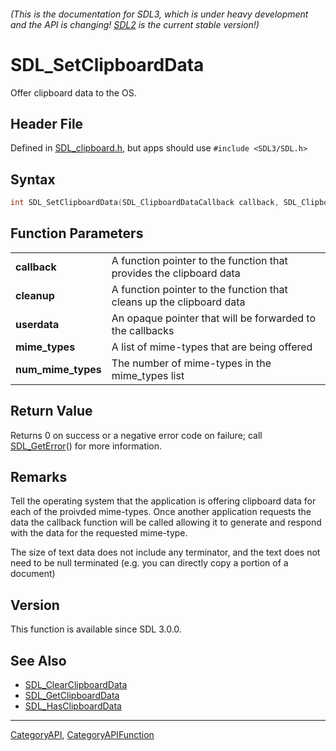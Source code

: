 ###### (This is the documentation for SDL3, which is under heavy development and the API is changing! [SDL2](https://wiki.libsdl.org/SDL2/) is the current stable version!)
# SDL_SetClipboardData

Offer clipboard data to the OS.

## Header File

Defined in [SDL_clipboard.h](https://github.com/libsdl-org/SDL/blob/main/include/SDL3/SDL_clipboard.h), but apps should use `#include <SDL3/SDL.h>`

## Syntax

```c
int SDL_SetClipboardData(SDL_ClipboardDataCallback callback, SDL_ClipboardCleanupCallback cleanup, void *userdata, const char **mime_types, size_t num_mime_types);

```

## Function Parameters

|                        |                                                                      |
| ---------------------- | -------------------------------------------------------------------- |
| **callback**           | A function pointer to the function that provides the clipboard data  |
| **cleanup**            | A function pointer to the function that cleans up the clipboard data |
| **userdata**           | An opaque pointer that will be forwarded to the callbacks            |
| **mime_types**         | A list of mime-types that are being offered                          |
| **num_mime_types**     | The number of mime-types in the mime_types list                      |

## Return Value

Returns 0 on success or a negative error code on failure; call
[SDL_GetError](SDL_GetError)() for more information.

## Remarks

Tell the operating system that the application is offering clipboard data
for each of the proivded mime-types. Once another application requests the
data the callback function will be called allowing it to generate and
respond with the data for the requested mime-type.

The size of text data does not include any terminator, and the text does
not need to be null terminated (e.g. you can directly copy a portion of a
document)

## Version

This function is available since SDL 3.0.0.

## See Also

* [SDL_ClearClipboardData](SDL_ClearClipboardData)
* [SDL_GetClipboardData](SDL_GetClipboardData)
* [SDL_HasClipboardData](SDL_HasClipboardData)

----
[CategoryAPI](CategoryAPI), [CategoryAPIFunction](CategoryAPIFunction)

